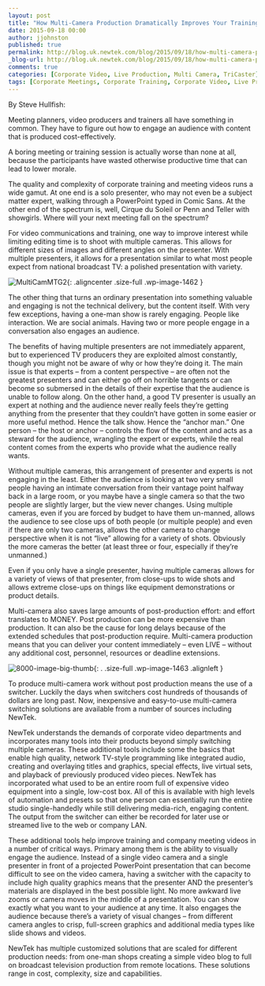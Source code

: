 ```yaml
---
layout: post
title: "How Multi-Camera Production Dramatically Improves Your Training and Company Meeting Videos"
date: 2015-09-18 00:00
author: jjohnston
published: true
permalink: http://blog.uk.newtek.com/blog/2015/09/18/how-multi-camera-production-dramatically-improves-your-training-and-company-meeting-videos/
_blog-url: http://blog.uk.newtek.com/blog/2015/09/18/how-multi-camera-production-dramatically-improves-your-training-and-company-meeting-videos/
comments: true
categories: [Corporate Video, Live Production, Multi Camera, TriCaster]
tags: [Corporate Meetings, Corporate Training, Corporate Video, Live Production, Multi Camera, TriCaster]
---
```

By Steve Hullfish:

Meeting planners, video producers and trainers all have something in common. They have to figure out how to engage an audience with content that is produced cost-effectively.

A boring meeting or training session is actually worse than none at all, because the participants have wasted otherwise productive time that can lead to lower morale.

The quality and complexity of corporate training and meeting videos runs a wide gamut. At one end is a solo presenter, who may not even be a subject matter expert, walking through a PowerPoint typed in Comic Sans. At the other end of the spectrum is, well, Cirque du Soleil or Penn and Teller with showgirls. Where will your next meeting fall on the spectrum?

For video communications and training, one way to improve interest while limiting editing time is to shoot with multiple cameras. This allows for different sizes of images and different angles on the presenter. With multiple presenters, it allows for a presentation similar to what most people expect from national broadcast TV: a polished presentation with variety.

![MultiCamMTG2](https://233b1d13b450eb6b33b4-ac2a33202ef9b63045cbb3afca178df8.ssl.cf1.rackcdn.com/2015/09/MultiCamMTG2.jpg){: .aligncenter .size-full .wp-image-1462 }

The other thing that turns an ordinary presentation into something valuable and engaging is not the technical delivery, but the content itself. With very few exceptions, having a one-man show is rarely engaging. People like interaction. We are social animals. Having two or more people engage in a conversation also engages an audience.

The benefits of having multiple presenters are not immediately apparent, but to experienced TV producers they are exploited almost constantly, though you might not be aware of why or how they’re doing it. The main issue is that experts – from a content perspective – are often not the greatest presenters and can either go off on horrible tangents or can become so submersed in the details of their expertise that the audience is unable to follow along. On the other hand, a good TV presenter is usually an expert at nothing and the audience never really feels they’re getting anything from the presenter that they couldn’t have gotten in some easier or more useful method. Hence the talk show. Hence the “anchor man.” One person – the host or anchor – controls the flow of the content and acts as a steward for the audience, wrangling the expert or experts, while the real content comes from the experts who provide what the audience really wants.

Without multiple cameras, this arrangement of presenter and experts is not engaging in the least. Either the audience is looking at two very small people having an intimate conversation from their vantage point halfway back in a large room, or you maybe have a single camera so that the two people are slightly larger, but the view never changes. Using multiple cameras, even if you are forced by budget to have them un-manned, allows the audience to see close ups of both people (or multiple people) and even if there are only two cameras, allows the other camera to change perspective when it is not “live” allowing for a variety of shots. Obviously the more cameras the better (at least three or four, especially if they’re unmanned.)

Even if you only have a single presenter, having multiple cameras allows for a variety of views of that presenter, from close-ups to wide shots and allows extreme close-ups on things like equipment demonstrations or product details.

Multi-camera also saves large amounts of post-production effort: and effort translates to MONEY. Post production can be more expensive than production. It can also be the cause for long delays because of the extended schedules that post-production require. Multi-camera production means that you can deliver your content immediately – even LIVE – without any additional cost, personnel, resources or deadline extensions.

![8000-image-big-thumb](https://233b1d13b450eb6b33b4-ac2a33202ef9b63045cbb3afca178df8.ssl.cf1.rackcdn.com/2015/09/8000-image-big-thumb.jpg){: . .size-full .wp-image-1463 .alignleft }

To produce multi-camera work without post production means the use of a switcher. Luckily the days when switchers cost hundreds of thousands of dollars are long past. Now, inexpensive and easy-to-use multi-camera switching solutions are available from a number of sources including NewTek.

NewTek understands the demands of corporate video departments and incorporates many tools into their products beyond simply switching multiple cameras. These additional tools include some the basics that enable high quality, network TV-style programming like integrated audio, creating and overlaying titles and graphics, special effects, live virtual sets, and playback of previously produced video pieces. NewTek has incorporated what used to be an entire room full of expensive video equipment into a single, low-cost box. All of this is available with high levels of automation and presets so that one person can essentially run the entire studio single-handedly while still delivering media-rich, engaging content. The output from the switcher can either be recorded for later use or streamed live to the web or company LAN.

These additional tools help improve training and company meeting videos in a number of critical ways. Primary among them is the ability to visually engage the audience. Instead of a single video camera and a single presenter in front of a projected PowerPoint presentation that can become difficult to see on the video camera, having a switcher with the capacity to include high quality graphics means that the presenter AND the presenter’s materials are displayed in the best possible light. No more awkward live zooms or camera moves in the middle of a presentation. You can show exactly what you want to your audience at any time. It also engages the audience because there’s a variety of visual changes – from different camera angles to crisp, full-screen graphics and additional media types like slide shows and videos.

NewTek has multiple customized solutions that are scaled for different production needs: from one-man shops creating a simple video blog to full on broadcast television production from remote locations. These solutions range in cost, complexity, size and capabilities.
